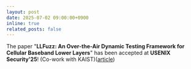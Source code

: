 ```yaml
---
layout: post
date: 2025-07-02 09:00:00+0900
inline: true
related_posts: false
---
```


The paper "**LLFuzz: An Over-the-Air Dynamic Testing Framework for Cellular Baseband Lower Layers**" has been accepted at **USENIX Security'25**! (Co-work with KAIST)([article](https://www.dailysecu.com/news/articleView.html?idxno=168289))